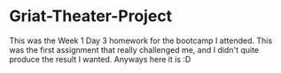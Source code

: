 # Griat-Theater-Project

This was the Week 1 Day 3 homework for the bootcamp I attended.
This was the first assignment that really challenged me, and I didn't quite produce the result I wanted.
Anyways here it is :D
